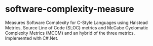 # software-complexity-measure
Measures Software Complexity for C-Style Languages using Halstead Metrics, Source Line of Code (SLOC) metrics and McCabe Cyclomatic Complexity Metrics (MCCM) and an hybrid of the three metrics. Implemented with C#.Net. 
